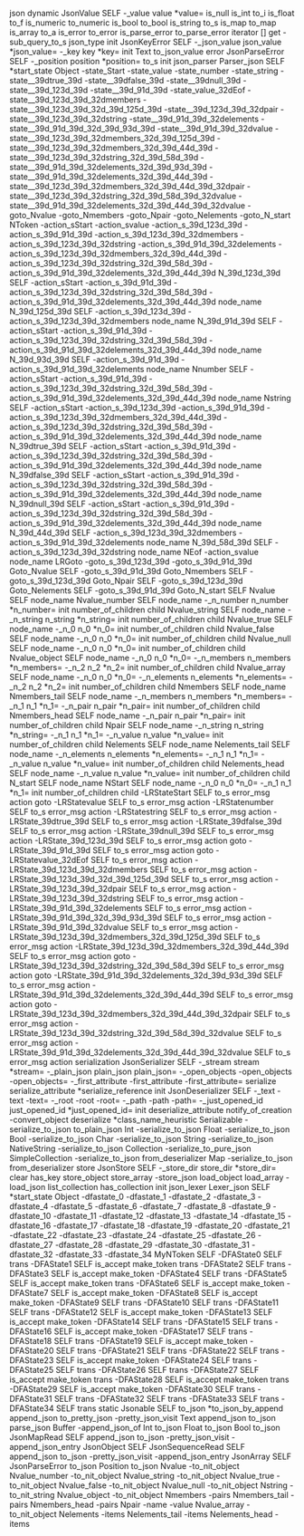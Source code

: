 json
	dynamic
		JsonValue
			SELF
			-_value
			value
			*value=
			is_null
			is_int
			to_i
			is_float
			to_f
			is_numeric
			to_numeric
			is_bool
			to_bool
			is_string
			to_s
			is_map
			to_map
			is_array
			to_a
			is_error
			to_error
			is_parse_error
			to_parse_error
			iterator
			[]
			get
			-sub_query_to_s
			json_type
			init
		JsonKeyError
			SELF
			-_json_value
			json_value
			*json_value=
			-_key
			key
			*key=
			init
		Text
			to_json_value
	error
		JsonParseError
			SELF
			-_position
			position
			*position=
			to_s
			init
	json_parser
		Parser_json
			SELF
			*start_state
		Object
			-state_Start
			-state_value
			-state_number
			-state_string
			-state__39dtrue_39d
			-state__39dfalse_39d
			-state__39dnull_39d
			-state__39d_123d_39d
			-state__39d_91d_39d
			-state_value_32dEof
			-state__39d_123d_39d_32dmembers
			-state__39d_123d_39d_32d_39d_125d_39d
			-state__39d_123d_39d_32dpair
			-state__39d_123d_39d_32dstring
			-state__39d_91d_39d_32delements
			-state__39d_91d_39d_32d_39d_93d_39d
			-state__39d_91d_39d_32dvalue
			-state__39d_123d_39d_32dmembers_32d_39d_125d_39d
			-state__39d_123d_39d_32dmembers_32d_39d_44d_39d
			-state__39d_123d_39d_32dstring_32d_39d_58d_39d
			-state__39d_91d_39d_32delements_32d_39d_93d_39d
			-state__39d_91d_39d_32delements_32d_39d_44d_39d
			-state__39d_123d_39d_32dmembers_32d_39d_44d_39d_32dpair
			-state__39d_123d_39d_32dstring_32d_39d_58d_39d_32dvalue
			-state__39d_91d_39d_32delements_32d_39d_44d_39d_32dvalue
			-goto_Nvalue
			-goto_Nmembers
			-goto_Npair
			-goto_Nelements
			-goto_N_start
		NToken
			-action_sStart
			-action_svalue
			-action_s_39d_123d_39d
			-action_s_39d_91d_39d
			-action_s_39d_123d_39d_32dmembers
			-action_s_39d_123d_39d_32dstring
			-action_s_39d_91d_39d_32delements
			-action_s_39d_123d_39d_32dmembers_32d_39d_44d_39d
			-action_s_39d_123d_39d_32dstring_32d_39d_58d_39d
			-action_s_39d_91d_39d_32delements_32d_39d_44d_39d
		N_39d_123d_39d
			SELF
			-action_sStart
			-action_s_39d_91d_39d
			-action_s_39d_123d_39d_32dstring_32d_39d_58d_39d
			-action_s_39d_91d_39d_32delements_32d_39d_44d_39d
			node_name
		N_39d_125d_39d
			SELF
			-action_s_39d_123d_39d
			-action_s_39d_123d_39d_32dmembers
			node_name
		N_39d_91d_39d
			SELF
			-action_sStart
			-action_s_39d_91d_39d
			-action_s_39d_123d_39d_32dstring_32d_39d_58d_39d
			-action_s_39d_91d_39d_32delements_32d_39d_44d_39d
			node_name
		N_39d_93d_39d
			SELF
			-action_s_39d_91d_39d
			-action_s_39d_91d_39d_32delements
			node_name
		Nnumber
			SELF
			-action_sStart
			-action_s_39d_91d_39d
			-action_s_39d_123d_39d_32dstring_32d_39d_58d_39d
			-action_s_39d_91d_39d_32delements_32d_39d_44d_39d
			node_name
		Nstring
			SELF
			-action_sStart
			-action_s_39d_123d_39d
			-action_s_39d_91d_39d
			-action_s_39d_123d_39d_32dmembers_32d_39d_44d_39d
			-action_s_39d_123d_39d_32dstring_32d_39d_58d_39d
			-action_s_39d_91d_39d_32delements_32d_39d_44d_39d
			node_name
		N_39dtrue_39d
			SELF
			-action_sStart
			-action_s_39d_91d_39d
			-action_s_39d_123d_39d_32dstring_32d_39d_58d_39d
			-action_s_39d_91d_39d_32delements_32d_39d_44d_39d
			node_name
		N_39dfalse_39d
			SELF
			-action_sStart
			-action_s_39d_91d_39d
			-action_s_39d_123d_39d_32dstring_32d_39d_58d_39d
			-action_s_39d_91d_39d_32delements_32d_39d_44d_39d
			node_name
		N_39dnull_39d
			SELF
			-action_sStart
			-action_s_39d_91d_39d
			-action_s_39d_123d_39d_32dstring_32d_39d_58d_39d
			-action_s_39d_91d_39d_32delements_32d_39d_44d_39d
			node_name
		N_39d_44d_39d
			SELF
			-action_s_39d_123d_39d_32dmembers
			-action_s_39d_91d_39d_32delements
			node_name
		N_39d_58d_39d
			SELF
			-action_s_39d_123d_39d_32dstring
			node_name
		NEof
			-action_svalue
			node_name
		LRGoto
			-goto_s_39d_123d_39d
			-goto_s_39d_91d_39d
		Goto_Nvalue
			SELF
			-goto_s_39d_91d_39d
		Goto_Nmembers
			SELF
			-goto_s_39d_123d_39d
		Goto_Npair
			SELF
			-goto_s_39d_123d_39d
		Goto_Nelements
			SELF
			-goto_s_39d_91d_39d
		Goto_N_start
			SELF
		Nvalue
			SELF
			node_name
		Nvalue_number
			SELF
			node_name
			-_n_number
			n_number
			*n_number=
			init
			number_of_children
			child
		Nvalue_string
			SELF
			node_name
			-_n_string
			n_string
			*n_string=
			init
			number_of_children
			child
		Nvalue_true
			SELF
			node_name
			-_n_0
			n_0
			*n_0=
			init
			number_of_children
			child
		Nvalue_false
			SELF
			node_name
			-_n_0
			n_0
			*n_0=
			init
			number_of_children
			child
		Nvalue_null
			SELF
			node_name
			-_n_0
			n_0
			*n_0=
			init
			number_of_children
			child
		Nvalue_object
			SELF
			node_name
			-_n_0
			n_0
			*n_0=
			-_n_members
			n_members
			*n_members=
			-_n_2
			n_2
			*n_2=
			init
			number_of_children
			child
		Nvalue_array
			SELF
			node_name
			-_n_0
			n_0
			*n_0=
			-_n_elements
			n_elements
			*n_elements=
			-_n_2
			n_2
			*n_2=
			init
			number_of_children
			child
		Nmembers
			SELF
			node_name
		Nmembers_tail
			SELF
			node_name
			-_n_members
			n_members
			*n_members=
			-_n_1
			n_1
			*n_1=
			-_n_pair
			n_pair
			*n_pair=
			init
			number_of_children
			child
		Nmembers_head
			SELF
			node_name
			-_n_pair
			n_pair
			*n_pair=
			init
			number_of_children
			child
		Npair
			SELF
			node_name
			-_n_string
			n_string
			*n_string=
			-_n_1
			n_1
			*n_1=
			-_n_value
			n_value
			*n_value=
			init
			number_of_children
			child
		Nelements
			SELF
			node_name
		Nelements_tail
			SELF
			node_name
			-_n_elements
			n_elements
			*n_elements=
			-_n_1
			n_1
			*n_1=
			-_n_value
			n_value
			*n_value=
			init
			number_of_children
			child
		Nelements_head
			SELF
			node_name
			-_n_value
			n_value
			*n_value=
			init
			number_of_children
			child
		N_start
			SELF
			node_name
		NStart
			SELF
			node_name
			-_n_0
			n_0
			*n_0=
			-_n_1
			n_1
			*n_1=
			init
			number_of_children
			child
		-LRStateStart
			SELF
			to_s
			error_msg
			action
			goto
		-LRStatevalue
			SELF
			to_s
			error_msg
			action
		-LRStatenumber
			SELF
			to_s
			error_msg
			action
		-LRStatestring
			SELF
			to_s
			error_msg
			action
		-LRState_39dtrue_39d
			SELF
			to_s
			error_msg
			action
		-LRState_39dfalse_39d
			SELF
			to_s
			error_msg
			action
		-LRState_39dnull_39d
			SELF
			to_s
			error_msg
			action
		-LRState_39d_123d_39d
			SELF
			to_s
			error_msg
			action
			goto
		-LRState_39d_91d_39d
			SELF
			to_s
			error_msg
			action
			goto
		-LRStatevalue_32dEof
			SELF
			to_s
			error_msg
			action
		-LRState_39d_123d_39d_32dmembers
			SELF
			to_s
			error_msg
			action
		-LRState_39d_123d_39d_32d_39d_125d_39d
			SELF
			to_s
			error_msg
			action
		-LRState_39d_123d_39d_32dpair
			SELF
			to_s
			error_msg
			action
		-LRState_39d_123d_39d_32dstring
			SELF
			to_s
			error_msg
			action
		-LRState_39d_91d_39d_32delements
			SELF
			to_s
			error_msg
			action
		-LRState_39d_91d_39d_32d_39d_93d_39d
			SELF
			to_s
			error_msg
			action
		-LRState_39d_91d_39d_32dvalue
			SELF
			to_s
			error_msg
			action
		-LRState_39d_123d_39d_32dmembers_32d_39d_125d_39d
			SELF
			to_s
			error_msg
			action
		-LRState_39d_123d_39d_32dmembers_32d_39d_44d_39d
			SELF
			to_s
			error_msg
			action
			goto
		-LRState_39d_123d_39d_32dstring_32d_39d_58d_39d
			SELF
			to_s
			error_msg
			action
			goto
		-LRState_39d_91d_39d_32delements_32d_39d_93d_39d
			SELF
			to_s
			error_msg
			action
		-LRState_39d_91d_39d_32delements_32d_39d_44d_39d
			SELF
			to_s
			error_msg
			action
			goto
		-LRState_39d_123d_39d_32dmembers_32d_39d_44d_39d_32dpair
			SELF
			to_s
			error_msg
			action
		-LRState_39d_123d_39d_32dstring_32d_39d_58d_39d_32dvalue
			SELF
			to_s
			error_msg
			action
		-LRState_39d_91d_39d_32delements_32d_39d_44d_39d_32dvalue
			SELF
			to_s
			error_msg
			action
	serialization
		JsonSerializer
			SELF
			-_stream
			stream
			*stream=
			-_plain_json
			plain_json
			plain_json=
			-_open_objects
			-open_objects
			-open_objects=
			-_first_attribute
			-first_attribute
			-first_attribute=
			serialize
			serialize_attribute
			*serialize_reference
			init
		JsonDeserializer
			SELF
			-_text
			-text
			-text=
			-_root
			-root
			-root=
			-_path
			-path
			-path=
			-_just_opened_id
			just_opened_id
			*just_opened_id=
			init
			deserialize_attribute
			notify_of_creation
			-convert_object
			deserialize
			*class_name_heuristic
		Serializable
			-serialize_to_json
			to_plain_json
		Int
			-serialize_to_json
		Float
			-serialize_to_json
		Bool
			-serialize_to_json
		Char
			-serialize_to_json
		String
			-serialize_to_json
		NativeString
			-serialize_to_json
		Collection
			-serialize_to_pure_json
		SimpleCollection
			-serialize_to_json
			from_deserializer
		Map
			-serialize_to_json
			from_deserializer
	store
		JsonStore
			SELF
			-_store_dir
			store_dir
			*store_dir=
			clear
			has_key
			store_object
			store_array
			-store_json
			load_object
			load_array
			-load_json
			list_collection
			has_collection
			init
	json_lexer
		Lexer_json
			SELF
			*start_state
		Object
			-dfastate_0
			-dfastate_1
			-dfastate_2
			-dfastate_3
			-dfastate_4
			-dfastate_5
			-dfastate_6
			-dfastate_7
			-dfastate_8
			-dfastate_9
			-dfastate_10
			-dfastate_11
			-dfastate_12
			-dfastate_13
			-dfastate_14
			-dfastate_15
			-dfastate_16
			-dfastate_17
			-dfastate_18
			-dfastate_19
			-dfastate_20
			-dfastate_21
			-dfastate_22
			-dfastate_23
			-dfastate_24
			-dfastate_25
			-dfastate_26
			-dfastate_27
			-dfastate_28
			-dfastate_29
			-dfastate_30
			-dfastate_31
			-dfastate_32
			-dfastate_33
			-dfastate_34
		MyNToken
			SELF
		-DFAState0
			SELF
			trans
		-DFAState1
			SELF
			is_accept
			make_token
			trans
		-DFAState2
			SELF
			trans
		-DFAState3
			SELF
			is_accept
			make_token
		-DFAState4
			SELF
			trans
		-DFAState5
			SELF
			is_accept
			make_token
			trans
		-DFAState6
			SELF
			is_accept
			make_token
		-DFAState7
			SELF
			is_accept
			make_token
		-DFAState8
			SELF
			is_accept
			make_token
		-DFAState9
			SELF
			trans
		-DFAState10
			SELF
			trans
		-DFAState11
			SELF
			trans
		-DFAState12
			SELF
			is_accept
			make_token
		-DFAState13
			SELF
			is_accept
			make_token
		-DFAState14
			SELF
			trans
		-DFAState15
			SELF
			trans
		-DFAState16
			SELF
			is_accept
			make_token
		-DFAState17
			SELF
			trans
		-DFAState18
			SELF
			trans
		-DFAState19
			SELF
			is_accept
			make_token
		-DFAState20
			SELF
			trans
		-DFAState21
			SELF
			trans
		-DFAState22
			SELF
			trans
		-DFAState23
			SELF
			is_accept
			make_token
		-DFAState24
			SELF
			trans
		-DFAState25
			SELF
			trans
		-DFAState26
			SELF
			trans
		-DFAState27
			SELF
			is_accept
			make_token
			trans
		-DFAState28
			SELF
			is_accept
			make_token
			trans
		-DFAState29
			SELF
			is_accept
			make_token
		-DFAState30
			SELF
			trans
		-DFAState31
			SELF
			trans
		-DFAState32
			SELF
			trans
		-DFAState33
			SELF
			trans
		-DFAState34
			SELF
			trans
	static
		Jsonable
			SELF
			to_json
			*to_json_by_append
			append_json
			to_pretty_json
			-pretty_json_visit
		Text
			append_json
			to_json
			parse_json
		Buffer
			-append_json_of
		Int
			to_json
		Float
			to_json
		Bool
			to_json
		JsonMapRead
			SELF
			append_json
			to_json
			-pretty_json_visit
			-append_json_entry
		JsonObject
			SELF
		JsonSequenceRead
			SELF
			append_json
			to_json
			-pretty_json_visit
			-append_json_entry
		JsonArray
			SELF
		JsonParseError
			to_json
		Position
			to_json
		Nvalue
			-to_nit_object
		Nvalue_number
			-to_nit_object
		Nvalue_string
			-to_nit_object
		Nvalue_true
			-to_nit_object
		Nvalue_false
			-to_nit_object
		Nvalue_null
			-to_nit_object
		Nstring
			-to_nit_string
		Nvalue_object
			-to_nit_object
		Nmembers
			-pairs
		Nmembers_tail
			-pairs
		Nmembers_head
			-pairs
		Npair
			-name
			-value
		Nvalue_array
			-to_nit_object
		Nelements
			-items
		Nelements_tail
			-items
		Nelements_head
			-items
